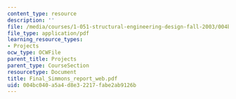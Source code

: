 ```yaml
---
content_type: resource
description: ''
file: /media/courses/1-051-structural-engineering-design-fall-2003/004bc040a5a4d8e32217fabe2ab9126b_Final_Simmons_report_web.pdf
file_type: application/pdf
learning_resource_types:
- Projects
ocw_type: OCWFile
parent_title: Projects
parent_type: CourseSection
resourcetype: Document
title: Final_Simmons_report_web.pdf
uid: 004bc040-a5a4-d8e3-2217-fabe2ab9126b
---
```

